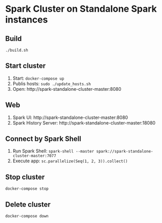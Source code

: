 # Spark Cluster on Standalone Spark instances

## Build
`./build.sh`

## Start cluster
1. Start: `docker-compose up`
2. Publis hosts: `sudo ./update_hosts.sh`
3. Open: http://spark-standalone-cluster-master:8080

## Web
1. Spark UI: http://spark-standalone-cluster-master:8080
2. Spark History Server: http://spark-standalone-cluster-master:18080

## Connect by Spark Shell
1. Run Spark Shell: `spark-shell --master spark://spark-standalone-cluster-master:7077`
2. Execute app: `sc.parallelize(Seq(1, 2, 3)).collect()`

## Stop cluster
`docker-compose stop`

## Delete cluster
`docker-compose down`
